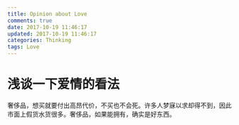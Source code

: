 ```yaml
---
title: Opinion about Love
comments: true
date: 2017-10-19 11:46:17
updated: 2017-10-19 11:46:17
categories: Thinking
tags: Love
---
```

# 浅谈一下爱情的看法
奢侈品，想买就要付出高昂代价，不买也不会死。许多人梦寐以求却得不到，因此市面上假货水货很多。奢侈品，如果能拥有，确实是好东西。